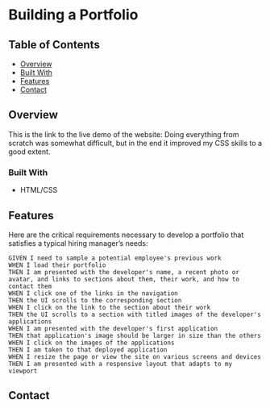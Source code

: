 # Building a Portfolio

## Table of Contents

- [Overview](#overview)
- [Built With](#built-with)
- [Features](#features)
- [Contact](#contact)

## Overview


This is the link to the live demo of the website: 
Doing everything from scratch was somewhat difficult, but in the end it improved my CSS skills to a good extent.


### Built With

* HTML/CSS

## Features

Here are the critical requirements necessary to develop a portfolio that satisfies a typical hiring manager’s needs:

```
GIVEN I need to sample a potential employee's previous work
WHEN I load their portfolio
THEN I am presented with the developer's name, a recent photo or avatar, and links to sections about them, their work, and how to contact them
WHEN I click one of the links in the navigation
THEN the UI scrolls to the corresponding section
WHEN I click on the link to the section about their work
THEN the UI scrolls to a section with titled images of the developer's applications
WHEN I am presented with the developer's first application
THEN that application's image should be larger in size than the others
WHEN I click on the images of the applications
THEN I am taken to that deployed application
WHEN I resize the page or view the site on various screens and devices
THEN I am presented with a responsive layout that adapts to my viewport
```


## Contact

